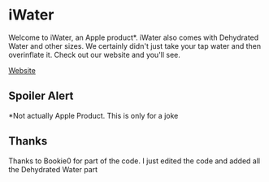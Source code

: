 # iWater

Welcome to iWater, an Apple product*. iWater also comes with Dehydrated Water and other sizes. We certainly didn't just take your tap water and then overinflate it. Check out our website and you'll see.

[Website](https://bit.ly/dehydratedwater)


## Spoiler Alert
*Not actually Apple Product. This is only for a joke

## Thanks
Thanks to Bookie0 for part of the code. I just edited the code and added all the Dehydrated Water part
